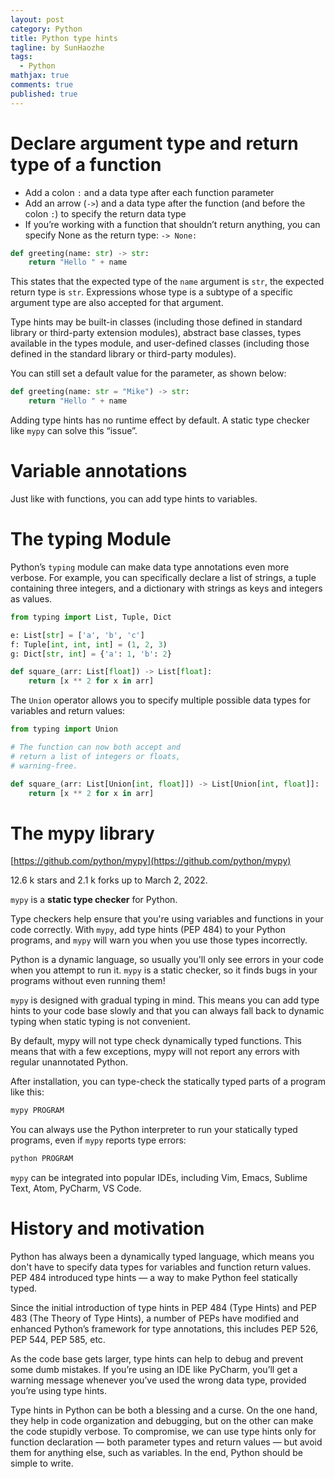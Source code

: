```yaml
---
layout: post
category: Python     
title: Python type hints  
tagline: by SunHaozhe
tags: 
  - Python
mathjax: true
comments: true
published: true
---
```



# Declare argument type and return type of a function


* Add a colon `:` and a data type after each function parameter
* Add an arrow (`->`) and a data type after the function (and before the colon `:`) to specify the return data type
* If you’re working with a function that shouldn’t return anything, you can specify None as the return type: `-> None:`


```python
def greeting(name: str) -> str:
    return "Hello " + name
```

This states that the expected type of the `name` argument is `str`, the expected return type is `str`. Expressions whose type is a subtype of a specific argument type are also accepted for that argument. 

Type hints may be built-in classes (including those defined in standard library or third-party extension modules), abstract base classes, types available in the types module, and user-defined classes (including those defined in the standard library or third-party modules).

You can still set a default value for the parameter, as shown below:

```python
def greeting(name: str = "Mike") -> str:
    return "Hello " + name
```


Adding type hints has no runtime effect by default. A static type checker like `mypy` can solve this “issue”.



# Variable annotations

Just like with functions, you can add type hints to variables.


# The typing Module

Python’s `typing` module can make data type annotations even more verbose. For example, you can specifically declare a list of strings, a tuple containing three integers, and a dictionary with strings as keys and integers as values.

```python
from typing import List, Tuple, Dict

e: List[str] = ['a', 'b', 'c']
f: Tuple[int, int, int] = (1, 2, 3)
g: Dict[str, int] = {'a': 1, 'b': 2}

def square_(arr: List[float]) -> List[float]:
    return [x ** 2 for x in arr]
```

The `Union` operator allows you to specify multiple possible data types for variables and return values:

```python
from typing import Union

# The function can now both accept and 
# return a list of integers or floats, 
# warning-free.

def square_(arr: List[Union[int, float]]) -> List[Union[int, float]]:
    return [x ** 2 for x in arr]
```


# The mypy library

[https://github.com/python/mypy](https://github.com/python/mypy)

12.6 k stars and 2.1 k forks up to March 2, 2022. 


`mypy` is a **static type checker** for Python.

Type checkers help ensure that you're using variables and functions in your code correctly. With `mypy`, add type hints (PEP 484) to your Python programs, and `mypy` will warn you when you use those types incorrectly.

Python is a dynamic language, so usually you'll only see errors in your code when you attempt to run it. `mypy` is a static checker, so it finds bugs in your programs without even running them!

`mypy` is designed with gradual typing in mind. This means you can add type hints to your code base slowly and that you can always fall back to dynamic typing when static typing is not convenient.

By default, mypy will not type check dynamically typed functions. This means that with a few exceptions, mypy will not report any errors with regular unannotated Python.


After installation, you can type-check the statically typed parts of a program like this:

```bash
mypy PROGRAM
```

You can always use the Python interpreter to run your statically typed programs, even if `mypy` reports type errors:

```bash
python PROGRAM
```

`mypy` can be integrated into popular IDEs, including Vim, Emacs, Sublime Text, Atom, PyCharm, VS Code. 


# History and motivation


Python has always been a dynamically typed language, which means you don't have to specify data types for variables and function return values. PEP 484 introduced type hints — a way to make Python feel statically typed.


Since the initial introduction of type hints in PEP 484 (Type Hints) and PEP 483 (The Theory of Type Hints), a number of PEPs have modified and enhanced Python’s framework for type annotations, this includes PEP 526, PEP 544, PEP 585, etc. 

As the code base gets larger, type hints can help to debug and prevent some dumb mistakes. If you’re using an IDE like PyCharm, you’ll get a warning message whenever you’ve used the wrong data type, provided you’re using type hints.


Type hints in Python can be both a blessing and a curse. On the one hand, they help in code organization and debugging, but on the other can make the code stupidly verbose.
To compromise, we can use type hints only for function declaration — both parameter types and return values — but avoid them for anything else, such as variables. In the end, Python should be simple to write.























































